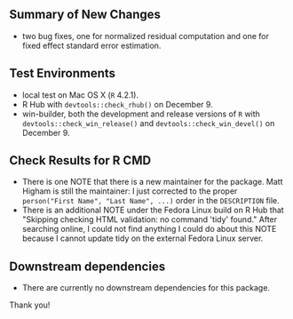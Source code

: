 ## Summary of New Changes

* two bug fixes, one for normalized residual computation and one for fixed effect standard error estimation.

## Test Environments

- local test on Mac OS X (`R` 4.2.1).
- R Hub with `devtools::check_rhub()` on December 9.
- win-builder, both the development and release versions of `R` with `devtools::check_win_release()` and `devtools::check_win_devel()` on December 9.

## Check Results for R CMD

- There is one NOTE that there is a new maintainer for the package. Matt Higham is still the maintainer: I just corrected to the proper `person("First Name", "Last Name", ...)` order in the `DESCRIPTION` file.
- There is an additional NOTE under the Fedora Linux build on R Hub that "Skipping checking HTML validation: no command 'tidy' found." After searching online, I could not find anything I could do about this NOTE because I cannot update tidy on the external Fedora Linux server.

## Downstream dependencies

- There are currently no downstream dependencies for this package.

Thank you!


